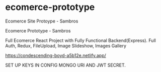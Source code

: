 # ecomerce-prototype
Ecomerce Site Protoype - Sambros

Ecomerce Prototype - Sambros

Full Ecomerce React Project with Fully Functional Backend(Express). Full Auth, Redux, FileUpload, Image Slideshow, Images Gallery

https://condescending-boyd-a5b12e.netlify.app/


SET UP KEYS IN CONFIG MONGO URI AND JWT SECRET.
